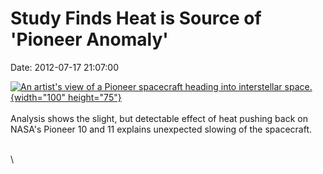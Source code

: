 Study Finds Heat is Source of \'Pioneer Anomaly\'
=================================================

Date: 2012-07-17 21:07:00

[![An artist\'s view of a Pioneer spacecraft heading into interstellar
space.](http://www.jpl.nasa.gov/images/pioneer/pioneer-th.jpg){width="100"
height="75"}](http://www.jpl.nasa.gov/news/news.cfm?release=2012-209&rn=news.xml&rst=3438)\
\
Analysis shows the slight, but detectable effect of heat pushing back on
NASA\'s Pioneer 10 and 11 explains unexpected slowing of the spacecraft.

\
\
